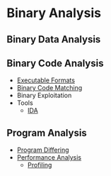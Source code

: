 # Binary Analysis
## Binary Data Analysis

## Binary Code Analysis
- [Executable Formats](Binary%20Code/Executable%20Formats/README.md)
- [Binary Code Matching](Binary%20Code/Binary%20Code%20Matching.md)
- Binary Exploitation
- Tools
  - [IDA](Binary%20Code/Tools/IDA/README.md)

## Program Analysis
- [Program Differing](Program/Program%20Differing.md)
- [Performance Analysis](Program/Performance%20Analysis/README.md)
  - [Profiling](Program/Performance%20Analysis/Profiling.md)